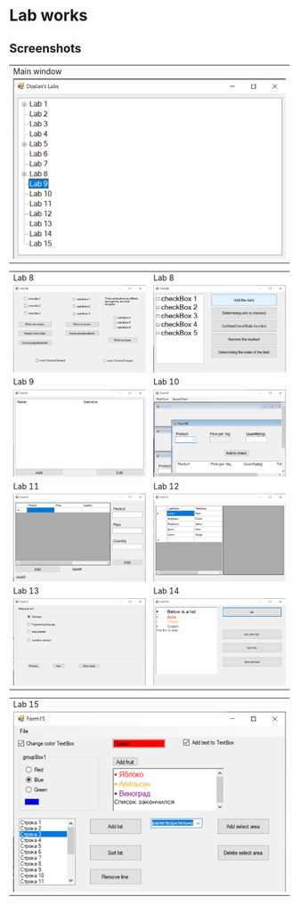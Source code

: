 # Lab works

## Screenshots
<table>
  <tr>
    <td>Main window</td>
  </tr>
  <tr>
    <td><img src="Снимки%20экрана/main.png" width=*></td>
  </tr>
</table>
<table>
  <tr>
    <td>Lab 8</td>
    <td>Lab 8</td>
  </tr>
  <tr>
    <td><img src="Снимки%20экрана/8a.png" width=*></td>
    <td><img src="Снимки%20экрана/8b.png" width=*></td>
  </tr>
  <tr>
    <td>Lab 9</td>
    <td>Lab 10</td>
  </tr>
  <tr>
    <td><img src="Снимки%20экрана/9.png" width=*></td>
    <td><img src="Снимки%20экрана/10.png" width=*></td>
  </tr>
  <tr>
    <td>Lab 11</td>
    <td>Lab 12</td>
  </tr>
  <tr>
    <td><img src="Снимки%20экрана/11.png" width=*></td>
    <td><img src="Снимки%20экрана/12.png" width=*></td>
  </tr><tr>
    <td>Lab 13</td>
    <td>Lab 14</td>
  </tr>
  <tr>
    <td><img src="Снимки%20экрана/13.png" width=*></td>
    <td><img src="Снимки%20экрана/14.png" width=*></td>
  </tr>
</table>
<table>
  <tr>
    <td>Lab 15</td>
  </tr>
  <tr>
    <td><img src="Снимки%20экрана/15.png" width=*></td>
  </tr>
 </table>
 
